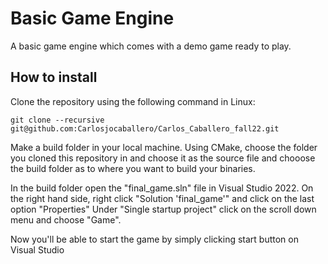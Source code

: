 # Basic Game Engine
A basic game engine which comes with a demo game ready to play.

## How to install 
Clone the repository using the following command in Linux: 
```
git clone --recursive git@github.com:Carlosjocaballero/Carlos_Caballero_fall22.git
```
Make a build folder in your local machine. Using CMake, choose the folder you cloned this repository in and choose it as the source file and chooose 
the build folder as to where you want to build your binaries.

In the build folder open the "final_game.sln" file in Visual Studio 2022. On the right hand side, right click "Solution 'final_game'" and click on the last option "Properties"
Under "Single startup project" click on the scroll down menu and choose "Game".

Now you'll be able to start the game by simply clicking start button on Visual Studio
